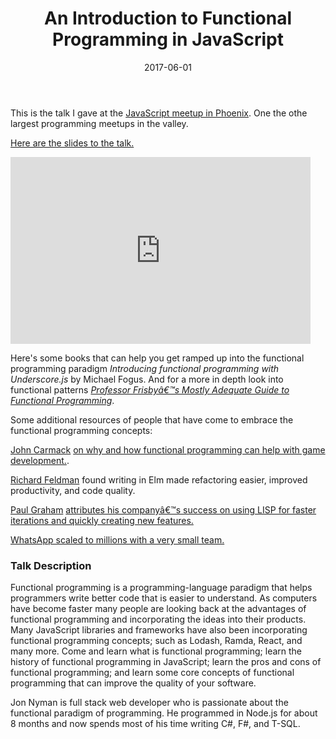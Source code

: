 ﻿---
date: 2017-06-01
title: An Introduction to Functional Programming in JavaScript
tags:
  - Functional Programming
  - Presentation
---

This is the talk I gave at the [JavaScript meetup in
Phoenix](https://www.meetup.com/Phoenix-JavaScript/events/240001605/). One the
othe largest programming meetups in the valley.

[Here are the slides to the
talk.](https://docs.google.com/presentation/d/1NQWmeYUGwjgCqlThwjpBWcYBbETTsx9rcFsQfu1H_Ao/edit?usp=sharing)

<iframe
src="https://docs.google.com/presentation/d/1NQWmeYUGwjgCqlThwjpBWcYBbETTsx9rcFsQfu1H_Ao/embed?start=false&loop=false&delayms=3000"
frameborder="0" width="480" height="299" allowfullscreen="true"
mozallowfullscreen="true" webkitallowfullscreen="true"></iframe>

Here's some books that can help you get ramped up into the functional
programming paradigm *Introducing functional programming with Underscore.js* by
Michael Fogus. And for a more in depth look into functional patterns [*Professor
Frisbyâ€™s Mostly Adequate Guide to Functional
Programming*](https://github.com/MostlyAdequate/mostly-adequate-guide).

Some additional resources of people that have come to embrace the functional
programming concepts:

[John Carmack](https://en.wikipedia.org/wiki/John_Carmack) [on why and how
functional programming can help with game
development.](https://youtu.be/Uooh0Y9fC_M?t=1h17m40s).

[Richard Feldman](https://youtu.be/FV0DXNB94NE) found writing in Elm made
refactoring easier, improved productivity, and code quality.

[Paul Graham](https://en.wikipedia.org/wiki/Paul_Graham_(computer_programmer))
[attributes his companyâ€™s success on using LISP for faster iterations and
quickly creating new features.](http://www.paulgraham.com/avg.html)

[WhatsApp scaled to millions with a very small
team.](https://www.quora.com/What-is-unique-about-WhatsApps-engineering-culture-that-let-it-scale-with-a-small-team)

### Talk Description

Functional programming is a programming-language paradigm that helps programmers
write better code that is easier to understand. As computers have become faster
many people are looking back at the advantages of functional programming and
incorporating the ideas into their products. Many JavaScript libraries and
frameworks have also been incorporating functional programming concepts; such as
Lodash, Ramda, React, and many more. Come and learn what is functional
programming; learn the history of functional programming in JavaScript; learn
the pros and cons of functional programming; and learn some core concepts of
functional programming that can improve the quality of your software.

Jon Nyman is full stack web developer who is passionate about the functional
paradigm of programming. He programmed in Node.js for about 8 months and now
spends most of his time writing C#, F#, and T-SQL.

